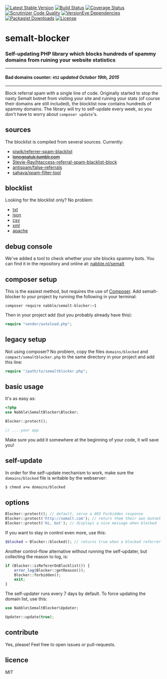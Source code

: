 [![Latest Stable Version](https://img.shields.io/packagist/v/nabble/semalt-blocker.svg)](https://packagist.org/packages/nabble/semalt-blocker)
[![Build Status](https://img.shields.io/travis/nabble/semalt-blocker.svg)](https://travis-ci.org/nabble/semalt-blocker)
[![Coverage Status](https://img.shields.io/coveralls/nabble/semalt-blocker.svg)](https://coveralls.io/r/nabble/semalt-blocker?branch=master)
[![Scrutinizer Code Quality](https://img.shields.io/scrutinizer/g/nabble/semalt-blocker.svg)](https://scrutinizer-ci.com/g/nabble/semalt-blocker/?branch=master)
[![VersionEye Dependencies](https://img.shields.io/versioneye/d/nabble/semalt-blocker.svg)](https://www.versioneye.com/php/nabble:semalt-blocker/)
[![Packagist Downloads](https://img.shields.io/packagist/dt/nabble/semalt-blocker.svg)](https://packagist.org/packages/nabble/semalt-blocker)
[![License](https://img.shields.io/packagist/l/nabble/semalt-blocker.svg)](https://packagist.org/packages/nabble/semalt-blocker)

semalt-blocker
==============

### Self-updating PHP library which blocks hundreds of spammy domains from ruining your website statistics

---

#### Bad domains counter: `452` _updated October 19th, 2015_ 

---

Block referral spam with a single line of code. Originally started to stop the nasty Semalt botnet from visiting your site and ruining your stats (of course their domains are still included), the blocklist now contains hundreds of spammy domains. The library will try to self-update every week, so you don't have to worry about `composer update`'s. 

## sources

The blocklist is compiled from several sources. Currently:

 - [piwik/referrer-spam-blacklist](https://raw.githubusercontent.com/piwik/referrer-spam-blacklist/master/spammers.txt)
 - ~~[lonegoatuk.tumblr.com](http://lonegoatuk.tumblr.com/post/107307494431/google-analytics-referral-spambot-list)~~
 - [Stevie-Ray/htaccess-referral-spam-blacklist-block](https://raw.githubusercontent.com/Stevie-Ray/htaccess-referral-spam-blacklist-block/master/.htaccess)
 - [antispam/false-referrals](https://raw.githubusercontent.com/antispam/false-referrals/master/false-referrals.txt)
 - [sahava/spam-filter-tool](https://raw.githubusercontent.com/sahava/spam-filter-tool/master/js/spamfilter.js)
 
## blocklist

Looking for the blocklist only? No problem:

 - [txt](https://raw.githubusercontent.com/nabble/semalt-blocker/master/domains/blocked)
 - [json](https://raw.githubusercontent.com/nabble/semalt-blocker/master/domains/blocked.json)
 - [csv](https://raw.githubusercontent.com/nabble/semalt-blocker/master/domains/blocked.csv)
 - [xml](https://raw.githubusercontent.com/nabble/semalt-blocker/master/domains/blocked.xml)
 - [apache](https://raw.githubusercontent.com/nabble/semalt-blocker/master/domains/apache.conf)

## debug console

We've added a tool to check whether your site blocks spammy bots. You can find it in the repository and online at: [nabble.nl/semalt](http://nabble.nl/semalt)

## composer setup

This is the easiest method, but requires the use of [Composer](http://getcomposer.org). Add semalt-blocker to your
project by running the following in your terminal:

```shell
composer require nabble/semalt-blocker:~1
```

Then in your project add (but you probably already have this):

```php
require "vendor/autoload.php";
```

## legacy setup

Not using composer? No problem, copy the files `domains/blocked` and `compact/semaltblocker.php` to the same
directory in your project and add this line:

```php
require "/path/to/semaltblocker.php";
```

## basic usage

It's as easy as:

```php
<?php
use Nabble\SemaltBlocker\Blocker;

Blocker::protect();

// ... your app

```

Make sure you add it somewhere at the beginning of your code, it will save you!

## self-update

In order for the self-update mechanism to work, make sure the `domains/blocked` file is writable by the webserver:

```bash
$ chmod a+w domains/blocked
```

## options

```php
Blocker::protect(); // default, serve a 403 Forbidden response
Blocker::protect('http://semalt.com'); // return them their own botnet traffic
Blocker::protect('Hi, bot'); // displays a nice message when blocked
```

If you want to stay in control even more, use this:

```php
$blocked = Blocker::blocked(); // returns true when a blocked referrer is detected
```

Another control-flow alternative without running the self-updater, but collecting the reason to log, is:

```php
if (Blocker::isRefererOnBlocklist()) {
    error_log(Blocker::getReason());
    Blocker::forbidden();
    exit;
}
```

The self-updater runs every 7 days by default. To force updating the domain list, use this:

```php
use Nabble\SemaltBlocker\Updater;

Updater::update(true);
```

## contribute

Yes, please! Feel free to open issues or pull-requests.

## licence

MIT
